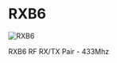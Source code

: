 # RXB6
![RXB6](https://user-images.githubusercontent.com/4562957/204264871-67b8eac7-cfd5-4541-97f2-77ea07c8b44c.JPG)


RXB6 RF RX/TX Pair - 433Mhz
